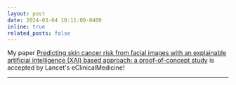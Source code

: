 ```yaml
---
layout: post
date: 2024-03-04 10:11:00-0400
inline: true
related_posts: false
---
```

My paper [Predicting skin cancer risk from facial images with an explainable artificial intelligence (XAI) based approach: a proof-of-concept study](https://doi.org/10.1016/j.eclinm.2024.102550) is accepted by Lancet's eClinicalMedicine!


***
